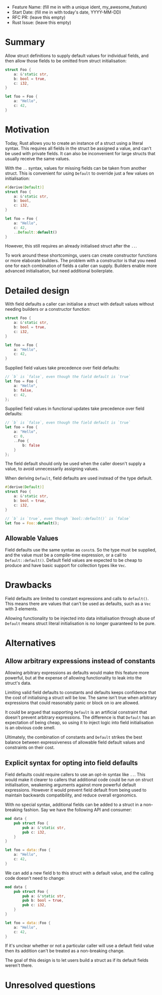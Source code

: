 - Feature Name: (fill me in with a unique ident, my_awesome_feature)
- Start Date: (fill me in with today's date, YYYY-MM-DD)
- RFC PR: (leave this empty)
- Rust Issue: (leave this empty)

# Summary
[summary]: #summary

Allow struct definitions to supply default values for individual fields,
and then allow those fields to be omitted from struct initialisation:

```rust
struct Foo {
    a: &'static str,
    b: bool = true,
    c: i32,
}

let foo = Foo {
    a: "Hello",
    c: 42,
}
```

# Motivation
[motivation]: #motivation

Today, Rust allows you to create an instance of a struct using a literal syntax.
This requires all fields in the struct be assigned a value, and can't be used
with private fields.
It can also be inconvenient for large structs that usually receive the same values.

With the `..` syntax, values for missing fields can be taken from another struct.
This is convenient for using `Default` to override just a few values on initialisation:

```rust
#[derive(Default)]
struct Foo {
    a: &'static str,
    b: bool,
    c: i32,
}

let foo = Foo {
    a: "Hello",
    c: 42,
    ..Default::default()
}
```

However, this still requires an already initialised struct after the `..`.

To work around these shortcomings, users can create constructor functions or more elaborate builders.
The problem with a constructor is that you need one for each combination of fields a caller can supply.
Builders enable more advanced initialisation, but need additional boilerplate.

# Detailed design
[design]: #detailed-design

With field defaults a caller can initialise a struct with default values without needing builders
or a constructor function:

```rust
struct Foo {
    a: &'static str,
    b: bool = true,
    c: i32,
}

let foo = Foo {
    a: "Hello",
    c: 42,
}
```

Supplied field values take precedence over field defaults:

```rust
// `b` is `false`, even though the field default is `true`
let foo = Foo {
    a: "Hello",
    b: false,
    c: 42,
};
```

Supplied field values in functional updates take precedence over field defaults:

```rust
// `b` is `false`, even though the field default is `true`
let foo = Foo {
    a: "Hello",
    c: 0,
    ..Foo {
        b: false
    }
};
```

The field default should only be used when the caller doesn't supply a value,
to avoid unnecessarily assigning values.

When deriving `Default`, field defaults are used instead of the type default.

```rust
#[derive(Default)]
struct Foo {
    a: &'static str,
    b: bool = true,
    c: i32,
}

// `b` is `true`, even though `bool::default()` is `false`
let foo = Foo::default();
```

## Allowable Values

Field defaults use the same syntax as `const`s.
So the type must be supplied, and the value must be a compile-time expression, or a call to `Default::default()`.
Default field values are expected to be cheap to produce and have basic support for collection types like `Vec`.

# Drawbacks
[drawbacks]: #drawbacks

Field defaults are limited to constant expressions and calls to `default()`.
This means there are values that can't be used as defaults, such as a `Vec` with 3 elements.

Allowing functionality to be injected into data initialisation through abuse of `Default` means struct literal initialisation 
is no longer guaranteed to be pure.

# Alternatives
[alternatives]: #alternatives

## Allow arbitrary expressions instead of constants

Allowing arbitrary expressions as defaults would make this feature more powerful, 
but at the expense of allowing functionality to leak into the struct's data.

Limiting valid field defaults to constants and defaults keeps confidence that the cost of initialising a struct
will be low.
The same isn't true when arbitrary expressions that could reasonably panic or block on io are allowed.

It could be argued that supporting `Default` is an artificial constraint that doesn't prevent arbitrary expressions.
The difference is that `Default` has an expectation of being cheap, so using it to inject logic into field
initialisation is an obvious code smell.

Ultimately, the combination of constants and `Default` strikes the best balance between expressiveness of allowable
field default values and constraints on their cost.

## Explicit syntax for opting into field defaults

Field defaults could require callers to use an opt-in syntax like `..`.
This would make it clearer to callers that additional code could be run on struct initialisation,
weakening arguments against more powerful default expressions.
However it would prevent field default from being used to maintain backwards compatibility,
and reduce overall ergonomics.

With no special syntax, additional fields can be added to a struct in a non-breaking fashion.
Say we have the following API and consumer:

```rust
mod data {
    pub struct Foo {
        pub a: &'static str,
        pub c: i32,
    }
}

let foo = data::Foo {
    a: "Hello",
    c: 42,
}
```

We can add a new field b to this struct with a default value, and the calling code
doesn't need to change:

```rust
mod data {
    pub struct Foo {
        pub a: &'static str,
        pub b: bool = true,
        pub c: i32,
    }
}

let foo = data::Foo {
    a: "Hello",
    c: 42,
}
```

If it's unclear whether or not a particular caller will use a default field value then
its addition can't be treated as a non-breaking change.

The goal of this design is to let users build a struct as if its default fields weren't there.

# Unresolved questions
[unresolved]: #unresolved-questions